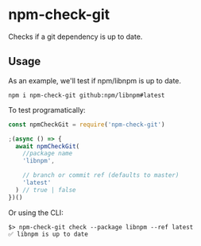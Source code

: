 # npm-check-git

Checks if a git dependency is up to date.

## Usage

As an example, we'll test if npm/libnpm is up to date.

```
npm i npm-check-git github:npm/libnpm#latest
```

To test programatically:

```javascript
const npmCheckGit = require('npm-check-git')

;(async () => {
  await npmCheckGit(
    //package name
    'libnpm',

    // branch or commit ref (defaults to master)
    'latest'
  ) // true | false
})()
```

Or using the CLI:

```
$> npm-check-git check --package libnpm --ref latest
✅ libnpm is up to date
```
